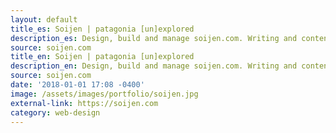 ```yaml
---
layout: default
title_es: Soijen | patagonia [un]explored
description_es: Design, build and manage soijen.com. Writing and content creation on soijen.com and social media platforms about outdoor activities and unexplored regions of Chilean Patagonia. Bilingual and mobile-ready site.
source: soijen.com
title_en: Soijen | patagonia [un]explored
description_en: Design, build and manage soijen.com. Writing and content creation on soijen.com and social media platforms about outdoor activities and unexplored regions of Chilean Patagonia. Bilingual and mobile-ready site.
source: soijen.com
date: '2018-01-01 17:08 -0400'
image: /assets/images/portfolio/soijen.jpg
external-link: https://soijen.com
category: web-design
---
```

